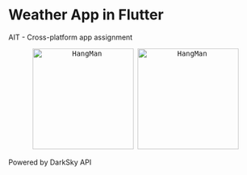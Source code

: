 # Weather App in Flutter
AIT - Cross-platform app assignment
 <p align="center">
 <kbd>
   <img src="https://user-images.githubusercontent.com/30866972/82472960-3dfb1780-9b0c-11ea-973c-48347d1e141f.png" width="200" title="HangMan">
   </kbd>
 <kbd>
 <img src="https://user-images.githubusercontent.com/30866972/82472953-3b002700-9b0c-11ea-8e00-95ce2303f662.png" width="200" title="HangMan">
 </kbd>
 </p>
 
 Powered by DarkSky API


